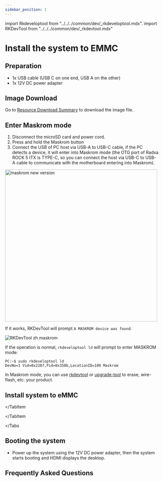 ```yaml
---
sidebar_position: 1
---
```


import Rkdeveloptool from "../../../common/dev/\_rkdeveloptool.mdx".
import RKDevTool from "../../../common/dev/\_rkdevtool.mdx"

# Install the system to EMMC

## Preparation

- 1x USB cable (USB C on one end, USB A on the other)
- 1x 12V DC power adapter

## Image Download

Go to [Resource Download Summary](../getting-started/download) to download the image file.

## Enter Maskrom mode

1. Disconnect the microSD card and power cord.
2. Press and hold the Maskrom button
3. Connect the USB of PC host via USB-A to USB-C cable, if the PC detects a device, it will enter into Maskrom mode (the OTG port of Radxa ROCK 5 ITX is TYPE-C, so you can connect the host via USB-C to USB-A cable to communicate with the motherboard entering into Maskrom).
   
<img src="/img/rock5itx/rock5itx-maskrom-new.webp" alt="maskrom new version" width="500" />

<Tabs queryString="maskrom">

<TabItem value="Windows">

If it works, RKDevTool will prompt ``A MASKROM device was found``:

   <img src="/img/configuration/rkdevtool-zh-maskrom.webp" alt="RKDevTool zh maskrom" />
</TabItem

<TabItem value="Linux">

If the operation is normal, `rkdeveloptool ld` will prompt to enter MASKROM mode:

```
PC:~$ sudo rkdeveloptool ld
DevNo=1 Vid=0x2207,Pid=0x350b,LocationID=109 Maskrom
```

</TabItem>

</Tabs>

In Maskrom mode, you can use [rkdevtool](rkdevtool) or [upgrade-tool](upgrade-tool) to erase, wire-flash, etc. your product.

## Install system to eMMC

<Tabs queryString="install-os-emmc-using-maskrom">

<TabItem value="Windows">

<RKDevTool />

</TabItem

<TabItem value="Linux">

<Rkdeveloptool />

</TabItem

</Tabs

## Booting the system

- Power up the system using the 12V DC power adapter, then the system starts booting and HDMI displays the desktop.

## Frequently Asked Questions
